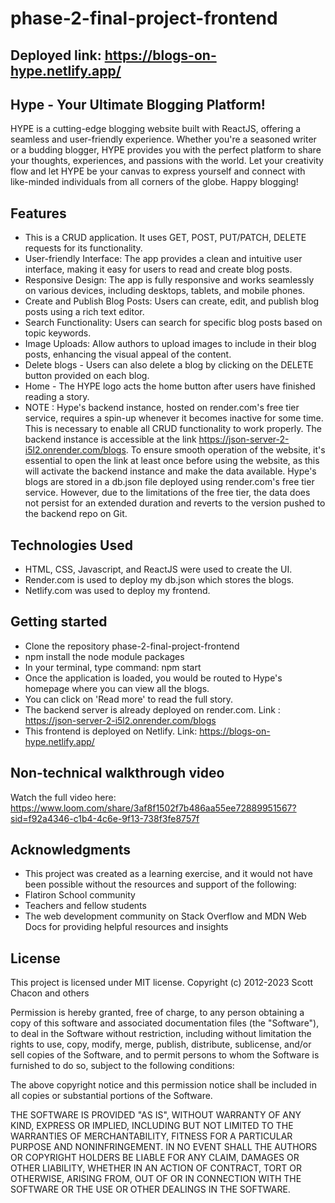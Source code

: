 # phase-2-final-project-frontend

## Deployed link: https://blogs-on-hype.netlify.app/

## Hype -  Your Ultimate Blogging Platform!
HYPE is a cutting-edge blogging website built with ReactJS, offering a seamless and user-friendly experience. Whether you're a seasoned writer or a budding blogger, HYPE provides you with the perfect platform to share your thoughts, experiences, and passions with the world. Let your creativity flow and let HYPE be your canvas to express yourself and connect with like-minded individuals from all corners of the globe. Happy blogging!

## Features
- This is a CRUD application. It uses GET, POST, PUT/PATCH, DELETE requests for its functionality.
- User-friendly Interface: The app provides a clean and intuitive user interface, making it easy for users to read and create blog posts.
- Responsive Design: The app is fully responsive and works seamlessly on various devices, including desktops, tablets, and mobile phones.
- Create and Publish Blog Posts: Users can create, edit, and publish blog posts using a rich text editor.
- Search Functionality: Users can search for specific blog posts based on topic keywords.
- Image Uploads: Allow authors to upload images to include in their blog posts, enhancing the visual appeal of the content.
- Delete blogs - Users can also delete a blog by clicking on the DELETE button provided on each blog.
- Home - The HYPE logo acts the home button after users have finished reading a story.
- NOTE : Hype's backend instance, hosted on render.com's free tier service, requires a spin-up whenever it becomes inactive for some time. This is necessary to enable all CRUD functionality to work properly. The backend instance is accessible at the link https://json-server-2-i5l2.onrender.com/blogs. To ensure smooth operation of the website, it's essential to open the link at least once before using the website, as this will activate the backend instance and make the data available. Hype's blogs are stored in a db.json file deployed using render.com's free tier service. However, due to the limitations of the free tier, the data does not persist for an extended duration and reverts to the version pushed to the backend repo on Git.

## Technologies Used
- HTML, CSS, Javascript, and ReactJS were used to create the UI.
- Render.com is used to deploy my db.json which stores the blogs.
- Netlify.com was used to deploy my frontend.

## Getting started
- Clone the repository phase-2-final-project-frontend
- npm install the node module packages
- In your terminal, type command: npm start
- Once the application is loaded, you would be routed to Hype's homepage where you can view all the blogs.
- You can click on 'Read more' to read the full story.
- The backend server is already deployed on render.com. Link : https://json-server-2-i5l2.onrender.com/blogs
- This frontend is deployed on Netlify. Link: https://blogs-on-hype.netlify.app/

## Non-technical walkthrough video
Watch the full video here: https://www.loom.com/share/3af8f1502f7b486aa55ee72889951567?sid=f92a4346-c1b4-4c6e-9f13-738f3fe8757f

## Acknowledgments
- This project was created as a learning exercise, and it would not have been possible without the resources and support of the following:
- Flatiron School community 
- Teachers and fellow students 
- The web development community on Stack Overflow and MDN Web Docs for providing helpful resources and insights

## License
This project is licensed under MIT license. Copyright (c) 2012-2023 Scott Chacon and others

Permission is hereby granted, free of charge, to any person obtaining a copy of this software and associated documentation files (the "Software"), to deal in the Software without restriction, including without limitation the rights to use, copy, modify, merge, publish, distribute, sublicense, and/or sell copies of the Software, and to permit persons to whom the Software is furnished to do so, subject to the following conditions:

The above copyright notice and this permission notice shall be included in all copies or substantial portions of the Software.

THE SOFTWARE IS PROVIDED "AS IS", WITHOUT WARRANTY OF ANY KIND, EXPRESS OR IMPLIED, INCLUDING BUT NOT LIMITED TO THE WARRANTIES OF MERCHANTABILITY, FITNESS FOR A PARTICULAR PURPOSE AND NONINFRINGEMENT. IN NO EVENT SHALL THE AUTHORS OR COPYRIGHT HOLDERS BE LIABLE FOR ANY CLAIM, DAMAGES OR OTHER LIABILITY, WHETHER IN AN ACTION OF CONTRACT, TORT OR OTHERWISE, ARISING FROM, OUT OF OR IN CONNECTION WITH THE SOFTWARE OR THE USE OR OTHER DEALINGS IN THE SOFTWARE.
